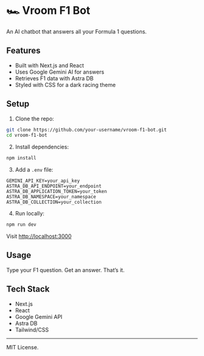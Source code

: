 # 🏎️ Vroom F1 Bot

An AI chatbot that answers all your Formula 1 questions.

## Features

- Built with Next.js and React
- Uses Google Gemini AI for answers
- Retrieves F1 data with Astra DB
- Styled with CSS for a dark racing theme

## Setup

1. Clone the repo:

```bash
git clone https://github.com/your-username/vroom-f1-bot.git
cd vroom-f1-bot
````

2. Install dependencies:

```bash
npm install
```

3. Add a `.env` file:

```env
GEMINI_API_KEY=your_api_key
ASTRA_DB_API_ENDPOINT=your_endpoint
ASTRA_DB_APPLICATION_TOKEN=your_token
ASTRA_DB_NAMESPACE=your_namespace
ASTRA_DB_COLLECTION=your_collection
```

4. Run locally:

```bash
npm run dev
```

Visit [http://localhost:3000](http://localhost:3000)

## Usage

Type your F1 question. Get an answer. That’s it.

## Tech Stack

* Next.js
* React
* Google Gemini API
* Astra DB
* Tailwind/CSS

---

MIT License.

